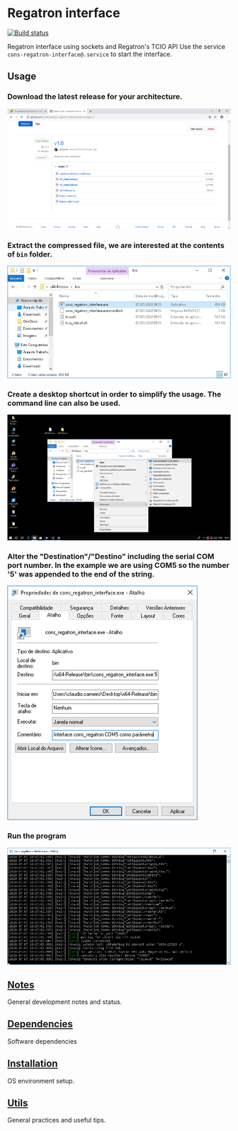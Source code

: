 # Regatron interface
[![Build status](https://ci.appveyor.com/api/projects/status/sop5enkgv2u4q6mx/branch/master?svg=true)](https://ci.appveyor.com/project/carneirofc/cons-regatron-interface/branch/master)

Regatron interface using sockets and Regatron's TCIO API
Use the service `cons-regatron-interface@.service` to start the interface.

## Usage

### Download the latest release for your architecture.
![Download](imgs/downloads.png)

### Extract the compressed file, we are interested at the contents of `bin` folder.
![Files](imgs/arquivos.png)

### Create a desktop shortcut in order to simplify the usage. The command line can also be used.
![Shortcut](imgs/atalho.png)

### Alter the "Destination"/"Destino" including the serial COM port number. In the example we are using COM5 so the number '5' was appended to the end of the string.
![Parameter](imgs/parametro.png)

### Run the program
![Program](imgs/programa.png)

## [Notes](NOTES.md)
General development notes and status.

## [Dependencies](DEPENDENCIES.md)
Software dependencies

## [Installation](INSTALLATION.md)
OS environment setup.

## [Utils](UTILS.md)
General practices and useful tips.

